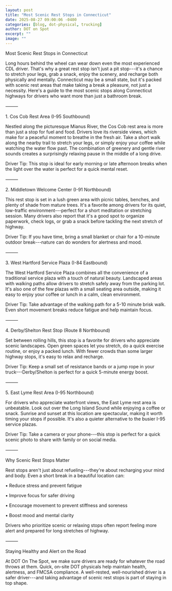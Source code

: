 ```yaml
---
layout: post
title: "Most Scenic Rest Stops in Connecticut"
date: 2025-08-27 09:00:06 -0400
categories: [blog, dot-physical, trucking]
author: DOT on Spot
excerpt: ""
image: ""
---
```


Most Scenic Rest Stops in Connecticut

Long hours behind the wheel can wear down even the most experienced CDL driver. That's why a great rest stop isn't just a pit stop---it's a chance to stretch your legs, grab a snack, enjoy the scenery, and recharge both physically and mentally. Connecticut may be a small state, but it's packed with scenic rest areas that make taking a break a pleasure, not just a necessity. Here's a guide to the most scenic stops along Connecticut highways for drivers who want more than just a bathroom break.

⸻

1\. Cos Cob Rest Area (I-95 Southbound)

Nestled along the picturesque Mianus River, the Cos Cob rest area is more than just a stop for fuel and food. Drivers love its riverside views, which make for a peaceful moment to breathe in the fresh air. Take a short walk along the nearby trail to stretch your legs, or simply enjoy your coffee while watching the water flow past. The combination of greenery and gentle river sounds creates a surprisingly relaxing pause in the middle of a long drive.

Driver Tip: This stop is ideal for early morning or late afternoon breaks when the light over the water is perfect for a quick mental reset.

⸻

2\. Middletown Welcome Center (I-91 Northbound)

This rest stop is set in a lush green area with picnic tables, benches, and plenty of shade from mature trees. It's a favorite among drivers for its quiet, low-traffic environment---perfect for a short meditation or stretching session. Many drivers also report that it's a good spot to organize paperwork, check logs, or grab a snack before tackling the next stretch of highway.

Driver Tip: If you have time, bring a small blanket or chair for a 10-minute outdoor break---nature can do wonders for alertness and mood.

⸻

3\. West Hartford Service Plaza (I-84 Eastbound)

The West Hartford Service Plaza combines all the convenience of a traditional service plaza with a touch of natural beauty. Landscaped areas with walking paths allow drivers to stretch safely away from the parking lot. It's also one of the few plazas with a small seating area outside, making it easy to enjoy your coffee or lunch in a calm, clean environment.

Driver Tip: Take advantage of the walking path for a 5-10 minute brisk walk. Even short movement breaks reduce fatigue and help maintain focus.

⸻

4\. Derby/Shelton Rest Stop (Route 8 Northbound)

Set between rolling hills, this stop is a favorite for drivers who appreciate scenic landscapes. Open green spaces let you stretch, do a quick exercise routine, or enjoy a packed lunch. With fewer crowds than some larger highway stops, it's easy to relax and recharge.

Driver Tip: Keep a small set of resistance bands or a jump rope in your truck---Derby/Shelton is perfect for a quick 5-minute energy boost.

⸻

5\. East Lyme Rest Area (I-95 Northbound)

For drivers who appreciate waterfront views, the East Lyme rest area is unbeatable. Look out over the Long Island Sound while enjoying a coffee or snack. Sunrise and sunset at this location are spectacular, making it worth timing your stops if possible. It's also a quieter alternative to the busier I-95 service plazas.

Driver Tip: Take a camera or your phone---this stop is perfect for a quick scenic photo to share with family or on social media.

⸻

Why Scenic Rest Stops Matter

Rest stops aren't just about refueling---they're about recharging your mind and body. Even a short break in a beautiful location can:

• Reduce stress and prevent fatigue

• Improve focus for safer driving

• Encourage movement to prevent stiffness and soreness

• Boost mood and mental clarity

Drivers who prioritize scenic or relaxing stops often report feeling more alert and prepared for long stretches of highway.

⸻

Staying Healthy and Alert on the Road

At DOT On The Spot, we make sure drivers are ready for whatever the road throws at them. Quick, on-site DOT physicals help maintain health, alertness, and FMCSA compliance. A well-rested, well-nourished driver is a safer driver---and taking advantage of scenic rest stops is part of staying in top shape.
